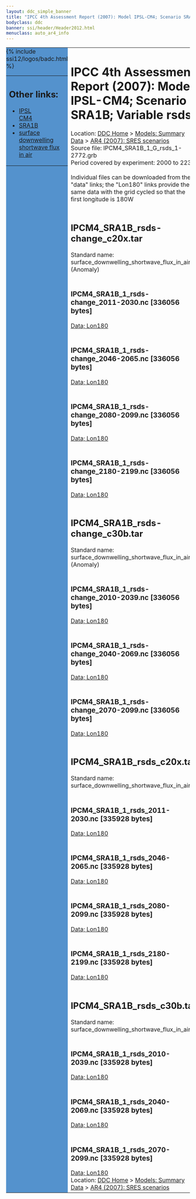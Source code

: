```yaml
---
layout: ddc_simple_banner
title: "IPCC 4th Assessment Report (2007): Model IPSL-CM4; Scenario SRA1B; Variable rsds"
bodyclass: ddc
banner: ssi/header/Header2012.html
menuclass: auto_ar4_info
---
```



<table width="100%" border="0" cellspacing="0" cellpadding="0" style="border-collapse: collapse;">
<tr style="margin:0;padding:0;border:0;">
<td style="margin:0;padding:0;border:0;height:1pt;width:150pt;background:#5492CD;" valign="top" >

<div id="lh-col2" class="auto_ar4_info">
<table class="menumain" bgcolor="#5492CD" cellspacing="0" width="100%" border="0">
<tr><td>
<h2> Other links:</h2>
<ul>
<li><a href="/auto/ar4/model-IPSL-CM4.html">IPSL<br/>CM4</a></li>
<li><a href="/auto/ar4/scenario-SRA1B.html">SRA1B</a></li>
<li><a href="/auto/ar4/var-surface_downwelling_shortwave_flux_in_air.html">surface downwelling<br/> shortwave flux in air</a></li>
</ul>
</td></tr>
{% include ssi12/logos/badc.html %}
</table>
</div>
</td>
<td><h1>IPCC 4th Assessment Report (2007): Model IPSL-CM4; Scenario SRA1B; Variable rsds</h1>

<!-- Breadcrumb1 -->
<div id="breadcrumb1" align="left">
Location: <a href="/index.html">DDC Home</a> > <a href="/sim/gcm_clim/">Models: Summary Data</a>
> <a href="/sim/gcm_clim/SRES_AR4/index.html">AR4 (2007): SRES scenarios</a>
</div>
<!-- End of Breadcrumb1 -->Source file: IPCM4_SRA1B_1_G_rsds_1-2772.grb
<br/>
Period covered by experiment: 2000 to 2230<br/>
<br/>Individual files can be downloaded from the "data" links; the "Lon180" links provide the same data
         with the grid cycled so that the first longitude is 180W<br/>
<br/><h2>IPCM4_SRA1B_rsds-change_c20x.tar</h2>
Standard name: surface_downwelling_shortwave_flux_in_air (Anomaly)<br>
<br/><h3>IPCM4_SRA1B_1_rsds-change_2011-2030.nc [336056 bytes]</h3>
<a href="/cgi-bin/downl/ar4_nc/rsds/IPCM4_SRA1B_1_rsds-change_2011-2030.nc">Data; </a><a href="/cgi-bin/downl/ar4_nc/rsds/IPCM4_SRA1B_1_rsds-change_2011-2030.cyto180.nc"> Lon180</a><br/>
<br/><h3>IPCM4_SRA1B_1_rsds-change_2046-2065.nc [336056 bytes]</h3>
<a href="/cgi-bin/downl/ar4_nc/rsds/IPCM4_SRA1B_1_rsds-change_2046-2065.nc">Data; </a><a href="/cgi-bin/downl/ar4_nc/rsds/IPCM4_SRA1B_1_rsds-change_2046-2065.cyto180.nc"> Lon180</a><br/>
<br/><h3>IPCM4_SRA1B_1_rsds-change_2080-2099.nc [336056 bytes]</h3>
<a href="/cgi-bin/downl/ar4_nc/rsds/IPCM4_SRA1B_1_rsds-change_2080-2099.nc">Data; </a><a href="/cgi-bin/downl/ar4_nc/rsds/IPCM4_SRA1B_1_rsds-change_2080-2099.cyto180.nc"> Lon180</a><br/>
<br/><h3>IPCM4_SRA1B_1_rsds-change_2180-2199.nc [336056 bytes]</h3>
<a href="/cgi-bin/downl/ar4_nc/rsds/IPCM4_SRA1B_1_rsds-change_2180-2199.nc">Data; </a><a href="/cgi-bin/downl/ar4_nc/rsds/IPCM4_SRA1B_1_rsds-change_2180-2199.cyto180.nc"> Lon180</a><br/>
<br/><h2>IPCM4_SRA1B_rsds-change_c30b.tar</h2>
Standard name: surface_downwelling_shortwave_flux_in_air (Anomaly)<br>
<br/><h3>IPCM4_SRA1B_1_rsds-change_2010-2039.nc [336056 bytes]</h3>
<a href="/cgi-bin/downl/ar4_nc/rsds/IPCM4_SRA1B_1_rsds-change_2010-2039.nc">Data; </a><a href="/cgi-bin/downl/ar4_nc/rsds/IPCM4_SRA1B_1_rsds-change_2010-2039.cyto180.nc"> Lon180</a><br/>
<br/><h3>IPCM4_SRA1B_1_rsds-change_2040-2069.nc [336056 bytes]</h3>
<a href="/cgi-bin/downl/ar4_nc/rsds/IPCM4_SRA1B_1_rsds-change_2040-2069.nc">Data; </a><a href="/cgi-bin/downl/ar4_nc/rsds/IPCM4_SRA1B_1_rsds-change_2040-2069.cyto180.nc"> Lon180</a><br/>
<br/><h3>IPCM4_SRA1B_1_rsds-change_2070-2099.nc [336056 bytes]</h3>
<a href="/cgi-bin/downl/ar4_nc/rsds/IPCM4_SRA1B_1_rsds-change_2070-2099.nc">Data; </a><a href="/cgi-bin/downl/ar4_nc/rsds/IPCM4_SRA1B_1_rsds-change_2070-2099.cyto180.nc"> Lon180</a><br/>
<br/><h2>IPCM4_SRA1B_rsds_c20x.tar</h2>
Standard name: surface_downwelling_shortwave_flux_in_air<br>
<br/><h3>IPCM4_SRA1B_1_rsds_2011-2030.nc [335928 bytes]</h3>
<a href="/cgi-bin/downl/ar4_nc/rsds/IPCM4_SRA1B_1_rsds_2011-2030.nc">Data; </a><a href="/cgi-bin/downl/ar4_nc/rsds/IPCM4_SRA1B_1_rsds_2011-2030.cyto180.nc"> Lon180</a><br/>
<br/><h3>IPCM4_SRA1B_1_rsds_2046-2065.nc [335928 bytes]</h3>
<a href="/cgi-bin/downl/ar4_nc/rsds/IPCM4_SRA1B_1_rsds_2046-2065.nc">Data; </a><a href="/cgi-bin/downl/ar4_nc/rsds/IPCM4_SRA1B_1_rsds_2046-2065.cyto180.nc"> Lon180</a><br/>
<br/><h3>IPCM4_SRA1B_1_rsds_2080-2099.nc [335928 bytes]</h3>
<a href="/cgi-bin/downl/ar4_nc/rsds/IPCM4_SRA1B_1_rsds_2080-2099.nc">Data; </a><a href="/cgi-bin/downl/ar4_nc/rsds/IPCM4_SRA1B_1_rsds_2080-2099.cyto180.nc"> Lon180</a><br/>
<br/><h3>IPCM4_SRA1B_1_rsds_2180-2199.nc [335928 bytes]</h3>
<a href="/cgi-bin/downl/ar4_nc/rsds/IPCM4_SRA1B_1_rsds_2180-2199.nc">Data; </a><a href="/cgi-bin/downl/ar4_nc/rsds/IPCM4_SRA1B_1_rsds_2180-2199.cyto180.nc"> Lon180</a><br/>
<br/><h2>IPCM4_SRA1B_rsds_c30b.tar</h2>
Standard name: surface_downwelling_shortwave_flux_in_air<br>
<br/><h3>IPCM4_SRA1B_1_rsds_2010-2039.nc [335928 bytes]</h3>
<a href="/cgi-bin/downl/ar4_nc/rsds/IPCM4_SRA1B_1_rsds_2010-2039.nc">Data; </a><a href="/cgi-bin/downl/ar4_nc/rsds/IPCM4_SRA1B_1_rsds_2010-2039.cyto180.nc"> Lon180</a><br/>
<br/><h3>IPCM4_SRA1B_1_rsds_2040-2069.nc [335928 bytes]</h3>
<a href="/cgi-bin/downl/ar4_nc/rsds/IPCM4_SRA1B_1_rsds_2040-2069.nc">Data; </a><a href="/cgi-bin/downl/ar4_nc/rsds/IPCM4_SRA1B_1_rsds_2040-2069.cyto180.nc"> Lon180</a><br/>
<br/><h3>IPCM4_SRA1B_1_rsds_2070-2099.nc [335928 bytes]</h3>
<a href="/cgi-bin/downl/ar4_nc/rsds/IPCM4_SRA1B_1_rsds_2070-2099.nc">Data; </a><a href="/cgi-bin/downl/ar4_nc/rsds/IPCM4_SRA1B_1_rsds_2070-2099.cyto180.nc"> Lon180</a><br/>
<!-- Breadcrumb2 -->
<div id="breadcrumb2" align="left">
Location: <a href="/index.html">DDC Home</a> > <a href="/sim/gcm_clim/">Models: Summary Data</a>
> <a href="/sim/gcm_clim/SRES_AR4/index.html">AR4 (2007): SRES scenarios</a>
</div>
<!-- End of Breadcrumb2 --></td></tr></table>
